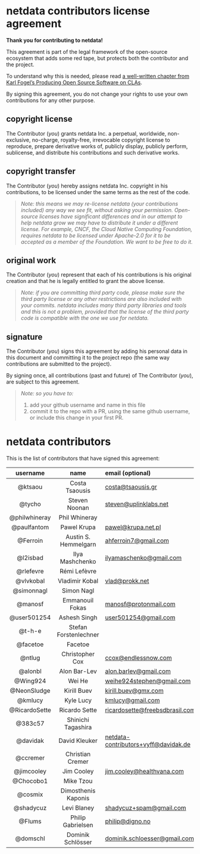 <!--
SPDX-License-Identifier: GPL-3.0+
-->

# netdata contributors license agreement

**Thank you for contributing to netdata!**

This agreement is part of the legal framework of the open-source ecosystem
that adds some red tape, but protects both the contributor and the project.

To understand why this is needed, please read [a well-written chapter from
Karl Fogel’s Producing Open Source Software on CLAs](http://producingoss.com/en/copyright-assignment.html).

By signing this agreement, you do not change your rights to use your own
contributions for any other purpose.

## copyright license

The Contributor (*you*) grants netdata Inc. a perpetual, worldwide, non-exclusive,
no-charge, royalty-free, irrevocable copyright license to reproduce,
prepare derivative works of, publicly display, publicly perform, sublicense,
and distribute his contributions and such derivative works.

## copyright transfer

The Contributor (*you*) hereby assigns netdata Inc. copyright in his
contributions, to be licensed under the same terms as the rest of the code.

> *Note: this means we may re-license netdata (your contributions included)
> any way we see fit, without asking your permission.
> Open-source licenses have significant differences and in our attempt to
> help netdata grow we may have to distribute it under a different license.
> For example, CNCF, the Cloud Native Computing Foundation, requires netdata
> to be licensed under Apache-2.0 for it to be accepted as a member of the
> Foundation. We want to be free to do it.*

## original work

The Contributor (*you*) represent that each of his contributions is his
original creation and that he is legally entitled to grant the above license.

> *Note: if you are committing third party code, please make sure the third party
> license or any other restrictions are also included with your commits.
> netdata includes many third party libraries and tools and this is not a
> problem, provided that the license of the third party code is compatible with
> the one we use for netdata.*

## signature

The Contributor (*you*) signs this agreement by adding his personal data in
this document and committing it to the project repo
(the same way contributions are submitted to the project).

By signing once, all contributions (past and future) of The Contributor (*you*),
are subject to this agreement.

> *Note: so you have to:*
> 1. add your github username and name in this file
> 2. commit it to the repo with a PR, using the same github username, or include this change in your first PR.

# netdata contributors

This is the list of contributors that have signed this agreement:

username|name|email (optional)
:--------:|:----:|:----------------
@ktsaou|Costa Tsaousis|costa@tsaousis.gr
@tycho|Steven Noonan|steven@uplinklabs.net
@philwhineray|Phil Whineray|
@paulfantom|Pawel Krupa|pawel@krupa.net.pl
@Ferroin|Austin S. Hemmelgarn|ahferroin7@gmail.com
@l2isbad|Ilya Mashchenko|ilyamaschenko@gmail.com
@rlefevre|Rémi Lefèvre|
@vlvkobal|Vladimir Kobal|vlad@prokk.net
@simonnagl|Simon Nagl|
@manosf|Emmanouil Fokas|manosf@protonmail.com
@user501254|Ashesh Singh|user501254@gmail.com
@t-h-e|Stefan Forstenlechner|
@facetoe|Facetoe|
@ntlug|Christopher Cox|ccox@endlessnow.com
@alonbl|Alon Bar-Lev|alon.barlev@gmail.com
@Wing924|Wei He|weihe924stephen@gmail.com
@NeonSludge|Kirill Buev|kirill.buev@gmx.com
@kmlucy|Kyle Lucy|kmlucy@gmail.com
@RicardoSette|Ricardo Sette|ricardosette@freebsdbrasil.com.br
@383c57|Shinichi Tagashira|
@davidak|David Kleuker|netdata-contributors+vyff@davidak.de
@ccremer|Christian Cremer|
@jimcooley|Jim Cooley|jim.cooley@healthvana.com
@Chocobo1|Mike Tzou|
@cosmix|Dimosthenis Kaponis|
@shadycuz|Levi Blaney|shadycuz+spam@gmail.com
@Flums|Philip Gabrielsen|philip@digno.no
@domschl|Dominik Schlösser|dominik.schloesser@gmail.com
